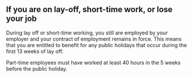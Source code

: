 ##  If you are on lay-off, short-time work, or lose your job

During lay off or short-time working, you still are employed by your employer
and your contract of employment remains in force. This means that you are
entitled to benefit for any public holidays that occur during the first 13
weeks of lay off.

Part-time employees must have worked at least 40 hours in the 5 weeks before
the public holiday.
